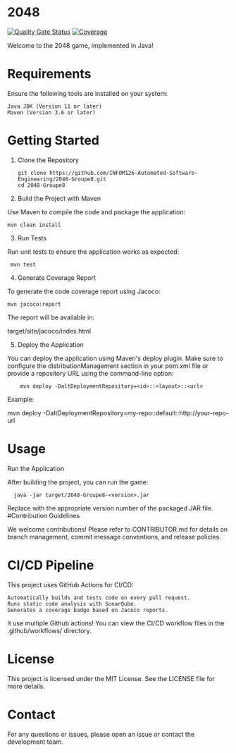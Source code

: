 # 2048
 [![Quality Gate Status](https://sonarcloud.io/api/project_badges/measure?project=INFOM126-Automated-Software-Engineering_2048-Groupe8&metric=alert_status)](https://sonarcloud.io/summary/new_code?id=INFOM126-Automated-Software-Engineering_2048-Groupe8)
[![Coverage](https://sonarcloud.io/api/project_badges/measure?project=INFOM126-Automated-Software-Engineering_2048-Groupe8&metric=coverage)](https://sonarcloud.io/summary/new_code?id=INFOM126-Automated-Software-Engineering_2048-Groupe8)

Welcome to the 2048 game, implemented in Java!

# Requirements

Ensure the following tools are installed on your system:

    Java JDK (Version 11 or later)
    Maven (Version 3.6 or later)

# Getting Started
1. Clone the Repository

       git clone https://github.com/INFOM126-Automated-Software-Engineering/2048-Groupe8.git
       cd 2048-Groupe8

2. Build the Project with Maven

Use Maven to compile the code and package the application:

    mvn clean install

3. Run Tests

Run unit tests to ensure the application works as expected:

     mvn test

4. Generate Coverage Report

To generate the code coverage report using Jacoco:

    mvn jacoco:report

The report will be available in:

target/site/jacoco/index.html

5. Deploy the Application

You can deploy the application using Maven's deploy plugin. Make sure to configure the distributionManagement section in your pom.xml file or provide a repository URL using the command-line option:

        mvn deploy -DaltDeploymentRepository=<id>::<layout>::<url>

Example:

mvn deploy -DaltDeploymentRepository=my-repo::default::http://your-repo-url

# Usage
Run the Application

After building the project, you can run the game:

      java -jar target/2048-Groupe8-<version>.jar

Replace <version> with the appropriate version number of the packaged JAR file.
#Contribution Guidelines

We welcome contributions! Please refer to CONTRIBUTOR.md for details on branch management, commit message conventions, and release policies.

# CI/CD Pipeline

This project uses GitHub Actions for CI/CD:

    Automatically builds and tests code on every pull request.
    Runs static code analysis with SonarQube.
    Generates a coverage badge based on Jacoco reports.

It use multiple Github actions! You can view the CI/CD workflow files in the .github/workflows/ directory.

# License

This project is licensed under the MIT License. See the LICENSE file for more details.
# Contact

For any questions or issues, please open an issue or contact the development team.
